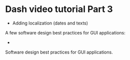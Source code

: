 # Dash video tutorial Part 3

- Adding localization (dates and texts)

A few software design best practices for GUI applications:

-

Software design best practices for GUI applications.
